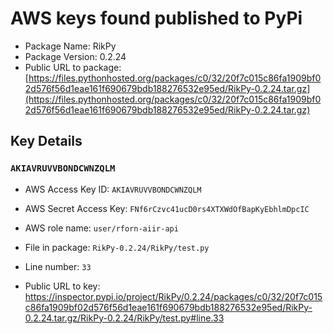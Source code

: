 # AWS keys found published to PyPi

* Package Name: RikPy
* Package Version: 0.2.24
* Public URL to package: [https://files.pythonhosted.org/packages/c0/32/20f7c015c86fa1909bf02d576f56d1eae161f690679bdb188276532e95ed/RikPy-0.2.24.tar.gz](https://files.pythonhosted.org/packages/c0/32/20f7c015c86fa1909bf02d576f56d1eae161f690679bdb188276532e95ed/RikPy-0.2.24.tar.gz)

## Key Details

### `AKIAVRUVVBONDCWNZQLM`

* AWS Access Key ID: `AKIAVRUVVBONDCWNZQLM`
* AWS Secret Access Key: `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` 
* AWS role name: `user/rforn-aiir-api`
* File in package: `RikPy-0.2.24/RikPy/test.py`
* Line number: `33`

* Public URL to key: https://inspector.pypi.io/project/RikPy/0.2.24/packages/c0/32/20f7c015c86fa1909bf02d576f56d1eae161f690679bdb188276532e95ed/RikPy-0.2.24.tar.gz/RikPy-0.2.24/RikPy/test.py#line.33


